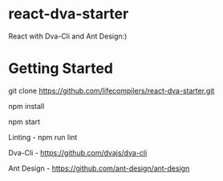# react-dva-starter
React with Dva-Cli and Ant Design:)

# Getting Started

  git clone https://github.com/lifecompilers/react-dva-starter.git

  npm install

  npm start

Linting - npm run lint


Dva-Cli - https://github.com/dvajs/dva-cli

Ant Design - https://github.com/ant-design/ant-design
